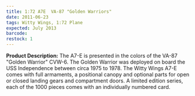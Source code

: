 ```yaml
---
title: 1:72 A7E  VA-87 "Golden Warriors"
date: 2011-06-23
tags: Witty Wings, 1:72 Plane
expected: July 2013
barcode: 
restock: 1
---
```

**Product Description:**
The A7-E is presented in the colors of the VA-87 "Golden Warrior" CVW-6. The Golden Warrior was deployed on board the USS Independence between circa 1975 to 1978. The Witty Wings A7-E comes with full armaments, a positional canopy and optional parts for open or closed landing gears and compartment doors. A limited edition series, each of the 1000 pieces comes with an individually numbered card.